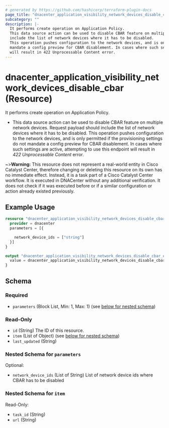 ```yaml
---
# generated by https://github.com/hashicorp/terraform-plugin-docs
page_title: "dnacenter_application_visibility_network_devices_disable_cbar Resource - terraform-provider-dnacenter"
subcategory: ""
description: |-
  It performs create operation on Application Policy.
  This data source action can be used to disable CBAR feature on multiple network devices. Request payload should
  include the list of network devices where it has to be disabled.
  This operation pushes configuration to the network devices, and is only permitted if the provisioning settings do not
  mandate a config preview for CBAR disablement. In cases where such settings are active, attempting to use this endpoint
  will result in 422 Unprocessable Content error.
---
```


# dnacenter_application_visibility_network_devices_disable_cbar (Resource)

It performs create operation on Application Policy.

- This data source action can be used to disable CBAR feature on multiple network devices. Request payload should
include the list of network devices where it has to be disabled.
This operation pushes configuration to the network devices, and is only permitted if the provisioning settings do not
mandate a config preview for CBAR disablement. In cases where such settings are active, attempting to use this endpoint
will result in *422 Unprocessable Content* error.

~>**Warning:**
This resource does not represent a real-world entity in Cisco Catalyst Center, therefore changing or deleting this resource on its own has no immediate effect.
Instead, it is a task part of a Cisco Catalyst Center workflow. It is executed in DNACenter without any additional verification. It does not check if it was executed before or if a similar configuration or action already existed previously.

## Example Usage

```terraform
resource "dnacenter_application_visibility_network_devices_disable_cbar" "example" {
  provider = dnacenter
  parameters = [{

    network_device_ids = ["string"]
  }]
}

output "dnacenter_application_visibility_network_devices_disable_cbar_example" {
  value = dnacenter_application_visibility_network_devices_disable_cbar.example
}
```

<!-- schema generated by tfplugindocs -->
## Schema

### Required

- `parameters` (Block List, Min: 1, Max: 1) (see [below for nested schema](#nestedblock--parameters))

### Read-Only

- `id` (String) The ID of this resource.
- `item` (List of Object) (see [below for nested schema](#nestedatt--item))
- `last_updated` (String)

<a id="nestedblock--parameters"></a>
### Nested Schema for `parameters`

Optional:

- `network_device_ids` (List of String) List of network device ids where CBAR has to be disabled


<a id="nestedatt--item"></a>
### Nested Schema for `item`

Read-Only:

- `task_id` (String)
- `url` (String)
